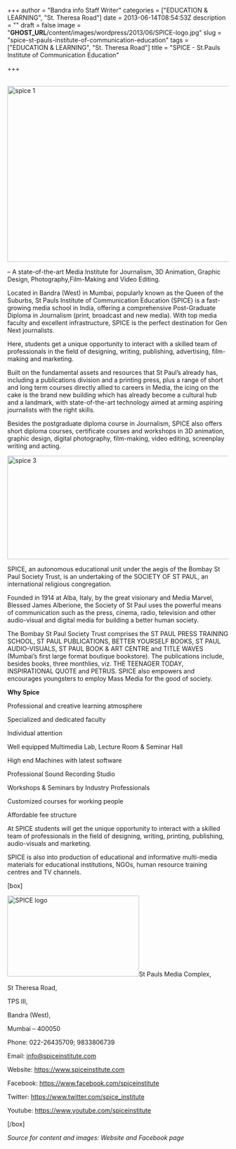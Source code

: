 +++
author = "Bandra info Staff Writer"
categories = ["EDUCATION &amp; LEARNING", "St. Theresa Road"]
date = 2013-06-14T08:54:53Z
description = ""
draft = false
image = "__GHOST_URL__/content/images/wordpress/2013/06/SPICE-logo.jpg"
slug = "spice-st-pauls-institute-of-communication-education"
tags = ["EDUCATION &amp; LEARNING", "St. Theresa Road"]
title = "SPICE - St.Pauls Institute of Communication Education"

+++


<p><a href="__GHOST_URL__/content/images/wordpress/2013/06/spice-1.jpg"><br />
<img loading="lazy" class="size-full wp-image-3229 aligncenter" alt="spice 1" src="https://i0.wp.com/bandra.info/wp-content/uploads/2013/06/spice-1.jpg?resize=599%2C400&#038;ssl=1" width="599" height="400" srcset="https://i0.wp.com/bandra.info/wp-content/uploads/2013/06/spice-1.jpg?w=599&amp;ssl=1 599w, https://i0.wp.com/bandra.info/wp-content/uploads/2013/06/spice-1.jpg?resize=300%2C200&amp;ssl=1 300w" sizes="(max-width: 599px) 100vw, 599px" data-recalc-dims="1" /></a></p>
<p>&#8211; A state-of-the-art Media Institute for Journalism, 3D Animation, Graphic Design, Photography,Film-Making and Video Editing.</p>
<p>Located in Bandra (West) in Mumbai, popularly known as the Queen of the Suburbs, St Pauls Institute of Communication Education (SPICE) is a fast-growing media school in India, offering a comprehensive Post-Graduate Diploma in Journalism (print, broadcast and new media). With top media faculty and excellent infrastructure, SPICE is the perfect destination for Gen Next journalists.</p>
<p>Here, students get a unique opportunity to interact with a skilled team of professionals in the field of designing, writing, publishing, advertising, film-making and marketing.</p>
<p>Built on the fundamental assets and resources that St Paul’s already has, including a publications division and a printing press, plus a range of short and long term courses directly allied to careers in Media, the icing on the cake is the brand new building which has already become a cultural hub and a landmark, with state-of-the-art technology aimed at arming aspiring journalists with the right skills.</p>
<p>Besides the postgraduate diploma course in Journalism, SPICE also offers short diploma courses, certificate courses and workshops in 3D animation, graphic design, digital photography, film-making, video editing, screenplay writing and acting.</p>
<p><a href="https://i2.wp.com/bandra.info/wp-content/uploads/2013/06/spice-3.jpg?ssl=1"><img loading="lazy" class="size-full wp-image-3231 aligncenter" alt="spice 3" src="https://i2.wp.com/bandra.info/wp-content/uploads/2013/06/spice-3.jpg?resize=601%2C235&#038;ssl=1" width="601" height="235" srcset="https://i2.wp.com/bandra.info/wp-content/uploads/2013/06/spice-3.jpg?w=601&amp;ssl=1 601w, https://i2.wp.com/bandra.info/wp-content/uploads/2013/06/spice-3.jpg?resize=300%2C117&amp;ssl=1 300w" sizes="(max-width: 601px) 100vw, 601px" data-recalc-dims="1" /></a></p>
<p>SPICE, an autonomous educational unit under the aegis of the Bombay St Paul Society Trust, is an undertaking of the SOCIETY OF ST PAUL, an international religious congregation.</p>
<p>Founded in 1914 at Alba, Italy, by the great visionary and Media Marvel, Blessed James Alberione, the Society of St Paul uses the powerful means of communication such as the press, cinema, radio, television and other audio-visual and digital media for building a better human society.</p>
<p>The Bombay St Paul Society Trust comprises the ST PAUL PRESS TRAINING SCHOOL, ST PAUL PUBLICATIONS, BETTER YOURSELF BOOKS, ST PAUL AUDIO-VISUALS, ST PAUL BOOK &amp; ART CENTRE and TITLE WAVES (Mumbai’s first large format boutique bookstore). The publications include, besides books, three monthlies, viz. THE TEENAGER TODAY, INSPIRATIONAL QUOTE and PETRUS. SPICE also empowers and encourages youngsters to employ Mass Media for the good of society.</p>
<p><strong>Why Spice</strong></p>
<p>Professional and creative learning atmosphere</p>
<p>Specialized and dedicated faculty</p>
<p>Individual attention</p>
<p>Well equipped Multimedia Lab, Lecture Room &amp; Seminar Hall</p>
<p>High end Machines with latest software</p>
<p>Professional Sound Recording Studio</p>
<p>Workshops &amp; Seminars by Industry Professionals</p>
<p>Customized courses for working people</p>
<p>Affordable fee structure</p>
<p>At SPICE students will get the unique opportunity to interact with a skilled team of professionals in the field of designing, writing, printing, publishing, audio-visuals and marketing.</p>
<p>SPICE is also into production of educational and informative multi-media materials for educational institutions, NGOs, human resource training centres and TV channels.</p>
<p>[box]</p>
<p><a href="https://i1.wp.com/bandra.info/wp-content/uploads/2013/06/SPICE-logo.jpg?ssl=1"><img loading="lazy" class="size-medium wp-image-3228 alignright" alt="SPICE logo" src="https://i1.wp.com/bandra.info/wp-content/uploads/2013/06/SPICE-logo.jpg?resize=300%2C184&#038;ssl=1" width="300" height="184" srcset="https://i1.wp.com/bandra.info/wp-content/uploads/2013/06/SPICE-logo.jpg?resize=300%2C184&amp;ssl=1 300w, https://i1.wp.com/bandra.info/wp-content/uploads/2013/06/SPICE-logo.jpg?w=482&amp;ssl=1 482w" sizes="(max-width: 300px) 100vw, 300px" data-recalc-dims="1" /></a>St Pauls Media Complex,</p>
<p>St Theresa Road,</p>
<p>TPS III,</p>
<p>Bandra (West),</p>
<p>Mumbai &#8211; 400050</p>
<p>Phone: 022-26435709; 9833806739</p>
<p>Email: <a href="mailto:info@spiceinstitute.com">info@spiceinstitute.com</a></p>
<p>Website: <a href="https://www.spiceinstitute.com/">https://www.spiceinstitute.com</a></p>
<p>Facebook: <a href="https://www.facebook.com/spiceinstitute">https://www.facebook.com/spiceinstitute</a></p>
<p>Twitter: <a href="https://www.twitter.com/spice_institute">https://www.twitter.com/spice_institute</a></p>
<p>Youtube: <a href="https://www.youtube.com/spiceinstitute">https://www.youtube.com/spiceinstitute</a></p>
<p>[/box]</p>
<p><em>Source for content and images: Website and Facebook page</em></p>



